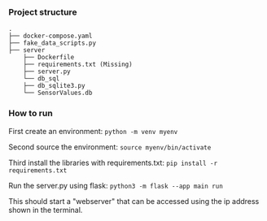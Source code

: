 ### Project structure
```
.
├── docker-compose.yaml
├── fake_data_scripts.py
├── server
    ├── Dockerfile
    ├── requirements.txt (Missing) 
    ├── server.py
    └── db_sql
	├── db_sqlite3.py
	└── SensorValues.db

```

### How to run
First create an environment:
`python -m venv myenv`

Second source the environment:
`source myenv/bin/activate`

Third install the libraries with requirements.txt:
`pip install -r requirements.txt`

Run the server.py using flask:
`python3 -m flask --app main run`

This should start a "webserver" that can be accessed using the ip address shown in the terminal.